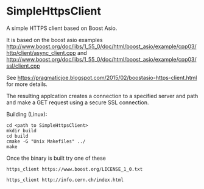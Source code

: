 # SimpleHttpsClient
A simple HTTPS client based on Boost Asio.

It is based on the boost asio examples
http://www.boost.org/doc/libs/1_55_0/doc/html/boost_asio/example/cpp03/http/client/async_client.cpp and 
http://www.boost.org/doc/libs/1_55_0/doc/html/boost_asio/example/cpp03/ssl/client.cpp

See https://pragmaticjoe.blogspot.com/2015/02/boostasio-https-client.html for more details.

The resulting applcation creates a connection to a specified server and path and make a GET request using a secure SSL connection.

Building (Linux):
```
cd <path to SimpleHttpsClient>
mkdir build
cd build
cmake -G "Unix Makefiles" ../
make
```

Once the binary is built try one of these

`https_client https://www.boost.org/LICENSE_1_0.txt`

`https_client http://info.cern.ch/index.html`
